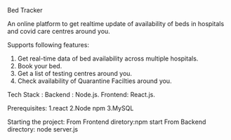 Bed Tracker

An online platform to get realtime update of availability of beds in hospitals and covid care centres around you.

Supports following features:
1. Get real-time data of bed availability across multiple hospitals.
2. Book your bed.
3. Get a list of testing centres around you.
4. Check availability of Quarantine Facilties around you.

Tech Stack :
Backend : Node.js.
Frontend: React.js.

Prerequisites:
1.react
2.Node npm
3.MySQL

Starting the project:
From Frontend diretory:npm start
From Backend directory: node server.js


